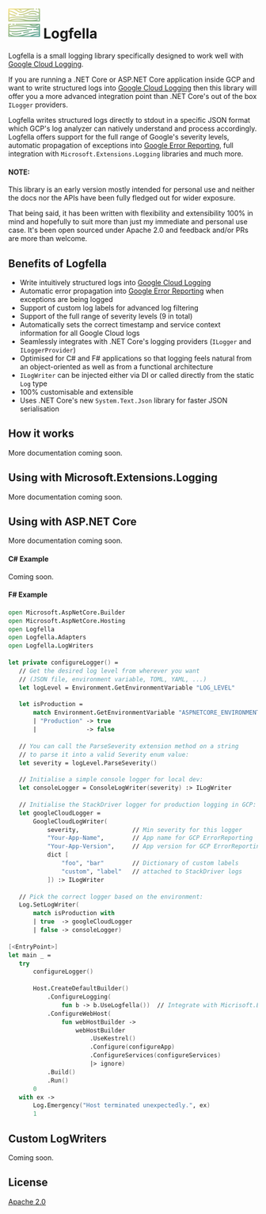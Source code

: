 # ![Logfella](https://raw.githubusercontent.com/dustinmoris/Logfella/master/assets/logfella-64x64.png?token=ABC6K2RUACTPL36RY54F6BK6WVIXG) Logfella

Logfella is a small logging library specifically designed to work well with [Google Cloud Logging](https://cloud.google.com/logging/).

If you are running a .NET Core or ASP.NET Core application inside GCP and want to write structured logs into [Google Cloud Logging](https://cloud.google.com/logging/) then this library will offer you a more advanced integration point than .NET Core's out of the box `ILogger` providers.

Logfella writes structured logs directly to stdout in a specific JSON format which GCP's log analyzer can natively understand and process accordingly. Logfella offers support for the full range of Google's severity levels, automatic propagation of exceptions into [Google Error Reporting](https://cloud.google.com/error-reporting), full integration with `Microsoft.Extensions.Logging` libraries and much more.

#### NOTE:

This library is an early version mostly intended for personal use and neither the docs nor the APIs have been fully fledged out for wider exposure.

That being said, it has been written with flexibility and extensibility 100% in mind and hopefully to suit more than just my immediate and personal use case. It's been open sourced under Apache 2.0 and feedback and/or PRs are more than welcome.

## Benefits of Logfella

- Write intuitively structured logs into [Google Cloud Logging](https://cloud.google.com/logging/)
- Automatic error propagation into [Google Error Reporting](https://cloud.google.com/error-reporting) when exceptions are being logged
- Support of custom log labels for advanced log filtering
- Support of the full range of severity levels (9 in total)
- Automatically sets the correct timestamp and service context information for all Google Cloud logs
- Seamlessly integrates with .NET Core's logging providers (`ILogger` and `ILoggerProvider`)
- Optimised for C# and F# applications so that logging feels natural from an object-oriented as well as from a functional architecture
- `ILogWriter` can be injected either via DI or called directly from the static `Log` type
- 100% customisable and extensible
- Uses .NET Core's new `System.Text.Json` library for faster JSON serialisation
    
 ## How it works
 
More documentation coming soon.
 
 ## Using with Microsoft.Extensions.Logging
 
 More documentation coming soon.
 
 ## Using with ASP.NET Core
 
  More documentation coming soon.
 
 #### C# Example
 
 Coming soon.
 
 #### F# Example
 
 ```fsharp
open Microsoft.AspNetCore.Builder
open Microsoft.AspNetCore.Hosting
open Logfella
open Logfella.Adapters
open Logfella.LogWriters

let private configureLogger() =
    // Get the desired log level from wherever you want
    // (JSON file, environment variable, TOML, YAML, ...)   
    let logLevel = Environment.GetEnvironmentVariable "LOG_LEVEL"

    let isProduction = 
        match Environment.GetEnvironmentVariable "ASPNETCORE_ENVIRONMENT" with
        | "Production" -> true
        |              -> false

    // You can call the ParseSeverity extension method on a string
    // to parse it into a valid Severity enum value:
    let severity = logLevel.ParseSeverity()
    
    // Initialise a simple console logger for local dev:
    let consoleLogger = ConsoleLogWriter(severity) :> ILogWriter

    // Initialise the StackDriver logger for production logging in GCP:
    let googleCloudLogger =
        GoogleCloudLogWriter(
            severity,               // Min severity for this logger
            "Your-App-Name",        // App name for GCP ErrorReporting
            "Your-App-Version",     // App version for GCP ErrorReporting
            dict [                  
                "foo", "bar"        // Dictionary of custom labels
                "custom", "label"   // attached to StackDriver logs
            ]) :> ILogWriter
    
    // Pick the correct logger based on the environment:
    Log.SetLogWriter(
        match isProduction with
        | true  -> googleCloudLogger
        | false -> consoleLogger)

[<EntryPoint>]
let main _ =
    try
        configureLogger()

        Host.CreateDefaultBuilder()
            .ConfigureLogging(
                fun b -> b.UseLogfella())  // Integrate with Micrisoft.Extensions.Logging
            .ConfigureWebHost(
                fun webHostBuilder ->
                    webHostBuilder
                        .UseKestrel()
                        .Configure(configureApp)
                        .ConfigureServices(configureServices)
                        |> ignore)
            .Build()
            .Run()
        0
    with ex ->
        Log.Emergency("Host terminated unexpectedly.", ex)
        1
```
 
 ## Custom LogWriters
 
 Coming soon.
 
 ## License

 [Apache 2.0](https://github.com/dustinmoris/Logfella/master/LICENSE)